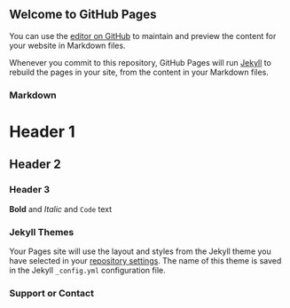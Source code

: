 ## Welcome to GitHub Pages

You can use the [editor on GitHub](https://github.com/Kiriia/Test/edit/gh-pages/index.md) to maintain and preview the content for your website in Markdown files.

Whenever you commit to this repository, GitHub Pages will run [Jekyll](https://jekyllrb.com/) to rebuild the pages in your site, from the content in your Markdown files.

### Markdown


# Header 1
## Header 2
### Header 3


**Bold** and _Italic_ and `Code` text

### Jekyll Themes

Your Pages site will use the layout and styles from the Jekyll theme you have selected in your [repository settings](https://github.com/Kiriia/Test/settings/pages). The name of this theme is saved in the Jekyll `_config.yml` configuration file.

### Support or Contact

